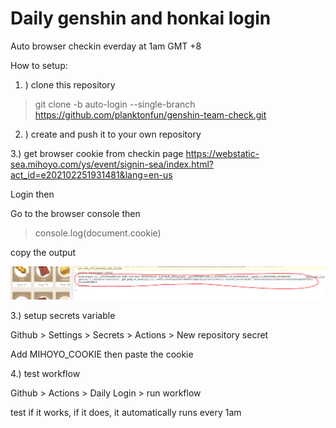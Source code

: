# Daily genshin and honkai login

Auto browser checkin everday at 1am GMT +8


How to setup:

1. ) clone this repository

> git clone -b auto-login --single-branch https://github.com/planktonfun/genshin-team-check.git

2. ) create and push it to your own repository

3.) get browser cookie from checkin page https://webstatic-sea.mihoyo.com/ys/event/signin-sea/index.html?act_id=e202102251931481&lang=en-us

Login then

Go to the browser console then

> console.log(document.cookie)

copy the output

![image description](instructions/img/cookie.png)

3.) setup secrets variable

Github > Settings > Secrets > Actions > New repository secret

Add MIHOYO_COOKIE then paste the cookie

4.) test workflow

Github > Actions > Daily Login > run workflow

test if it works, if it does, it automatically runs every 1am


